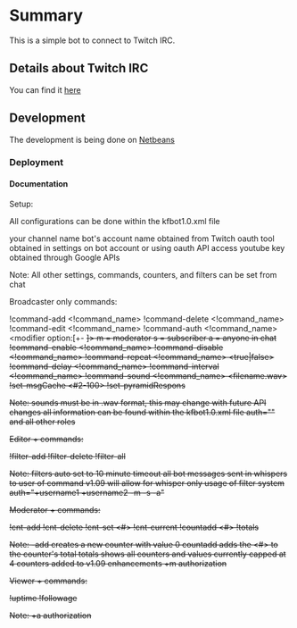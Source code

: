 # Summary

This is a simple bot to connect to Twitch IRC.

## Details about Twitch IRC
You can find it [here](https://help.twitch.tv/customer/en/portal/articles/1302780-twitch-irc)

## Development

The development is being done on [Netbeans](https://netbeans.org/)

### Deployment

#### Documentation


Setup:

All configurations can be done within the kfbot1.0.xml file

<myChannel> your channel name
<botAccount> bot's account name
<botOAUTH> obtained from Twitch oauth tool
<botClientID> obtained in settings on bot account or using oauth API access
<youtubeAPI> youtube key obtained through Google APIs

Note:
	All other settings, commands, counters, and filters can be set from chat

Broadcaster only commands:

!command-add <!command_name> <message>
!command-delete <!command_name>
!command-edit <!command_name> <new message>
!command-auth <!command_name> <modifier option:[+- <username> <m> <s> <a>]> 
	m = moderator
	s = subscriber
	a = anyone in chat
!command-enable <!command_name> 
!command-disable <!command_name>
!command-repeat <!command_name> <true|false>
!command-delay <!command_name> <initial delay in milliseconds>
!command-interval <!command_name> <interval in milliseconds>
!command-sound <!command_name> <filename.wav>
!set-msgCache <#2-100>
!set-pyramidRespons <message>

Note:
	sounds must be in .wav format, this may change with future API changes
	all information can be found within the kfbot1.0.xml file
	auth="" and all other roles

Editor + commands:
<Editor must be set manually in XML matching twitch name exactly>

!filter-add <msg>
!filter-delete <msg>
!filter-all 

Note: 
	filters auto set to 10 minute timeout
	all bot messages sent in whispers to user of command
	v1.09 will allow for whisper only usage of filter system
	auth="+username1 +username2 -m -s -a" 

Moderator + commands:

!cnt-add <counter name>
!cnt-delete <counter name>
!cnt-set <counter name> <#>
!cnt-current <counter name>
!countadd <counter name> <#>
!totals 

Note:
	-add creates a new counter with value 0
	countadd adds the <#> to the counter's total
	totals shows all counters and values
		currently capped at 4 counters
		added to v1.09 enhancements
	+m authorization

Viewer + commands:

!uptime 
!followage

Note:
	+a authorization

